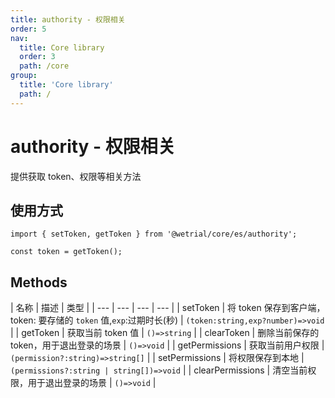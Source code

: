 ```yaml
---
title: authority - 权限相关
order: 5
nav:
  title: Core library
  order: 3
  path: /core
group:
  title: 'Core library'
  path: /
---
```


# authority - 权限相关

提供获取 token、权限等相关方法

## 使用方式

```tsx |pure
import { setToken, getToken } from '@wetrial/core/es/authority';

const token = getToken();
```

## Methods

| 名称 | 描述 | 类型 |
| --- | --- | --- | --- |
| setToken | 将 token 保存到客户端，token: 要存储的 `token` 值,`exp`:过期时长(秒) | `(token:string,exp?number)=>void` |
| getToken | 获取当前 token 值 | `()=>string` |
| clearToken | 删除当前保存的 token，用于退出登录的场景 | `()=>void` |
| getPermissions | 获取当前用户权限 | `(permission?:string)=>string[]` |
| setPermissions | 将权限保存到本地 | `(permissions?:string | string[])=>void` |
| clearPermissions | 清空当前权限，用于退出登录的场景 | `()=>void` |
